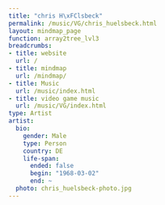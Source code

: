 ```yaml
---
title: "chris H\xFClsbeck"
permalink: /music/VG/chris_huelsbeck.html
layout: mindmap_page
function: array2tree_lvl3
breadcrumbs:
- title: website
  url: /
- title: mindmap
  url: /mindmap/
- title: Music
  url: /music/index.html
- title: video game music
  url: /music/VG/index.html
type: Artist
artist:
  bio:
    gender: Male
    type: Person
    country: DE
    life-span:
      ended: false
      begin: "1968-03-02"
      end: ~
  photo: chris_huelsbeck-photo.jpg
---
```

